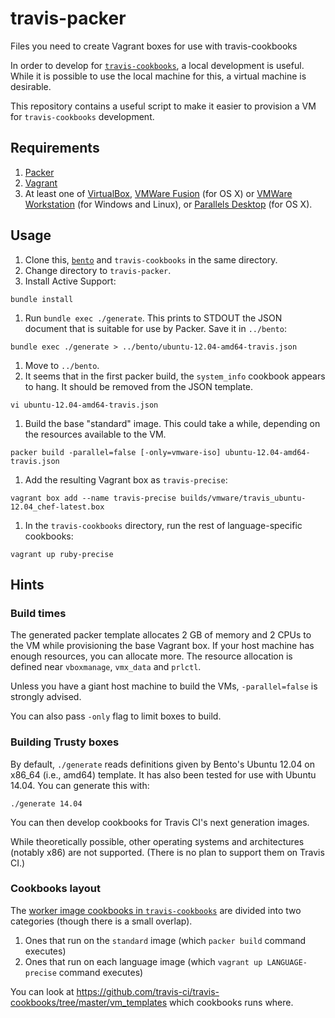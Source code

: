 # travis-packer

Files you need to create Vagrant boxes for use with travis-cookbooks

In order to develop for [`travis-cookbooks`](https://github.com/travis-ci/travis-cookbooks),
a local development is useful.
While it is possible to use the local machine for this, a virtual machine is
desirable.

This repository contains a useful script to make it easier to provision a VM for
`travis-cookbooks` development.

## Requirements

1. [Packer](https://packer.io/)
2. [Vagrant](https://www.vagrantup.com/)
3. At least one of [VirtualBox](https://www.virtualbox.org/),
[VMWare Fusion](http://www.vmware.com/products/fusion) (for OS X) or [VMWare Workstation](http://www.vmware.com/products/workstation) (for Windows and Linux),
or [Parallels Desktop](http://www.parallels.com/products/desktop/) (for OS X).

## Usage

1. Clone this, [`bento`](https://github.com/chef/bento) and `travis-cookbooks` in the same directory.
1. Change directory to `travis-packer`.
1. Install Active Support:

  `bundle install`

1. Run `bundle exec ./generate`. This prints to STDOUT the JSON document that is suitable for use by Packer. Save it in `../bento`:

  `bundle exec ./generate > ../bento/ubuntu-12.04-amd64-travis.json`

1. Move to `../bento`.
1. It seems that in the first packer build, the `system_info` cookbook
   appears to hang.
   It should be removed from the JSON template.

  `vi ubuntu-12.04-amd64-travis.json`

1. Build the base "standard" image. This could take a while, depending on the resources available to the VM.

  `packer build -parallel=false [-only=vmware-iso] ubuntu-12.04-amd64-travis.json`

1. Add the resulting Vagrant box as `travis-precise`:

  `vagrant box add --name travis-precise builds/vmware/travis_ubuntu-12.04_chef-latest.box`

1. In the `travis-cookbooks` directory, run the rest of language-specific cookbooks:

  `vagrant up ruby-precise`

## Hints

### Build times

The generated packer template allocates 2 GB of memory and 2 CPUs to the VM while provisioning
the base Vagrant box.
If your host machine has enough resources, you can allocate more.
The resource allocation is defined near `vboxmanage`, `vmx_data` and `prlctl`.

Unless you have a giant host machine to build the VMs, `-parallel=false` is strongly advised.

You can also pass `-only` flag to limit boxes to build.

### Building Trusty boxes

By default, `./generate` reads definitions given by Bento's Ubuntu 12.04 on x86_64 (i.e., amd64) template.
It has also been tested for use with Ubuntu 14.04. You can generate this with:

```
./generate 14.04
```

You can then develop cookbooks for Travis CI's next generation images.

While theoretically possible, other operating systems and architectures (notably x86) are not supported.
(There is no plan to support them on Travis CI.)

### Cookbooks layout

The [worker image cookbooks in `travis-cookbooks`](https://github.com/travis-ci/travis-cookbooks/tree/master/ci_environment)
are divided into two categories (though there is a small overlap).

1. Ones that run on the `standard` image (which `packer build` command executes)
2. Ones that run on each language image (which `vagrant up LANGUAGE-precise` command executes)

You can look at https://github.com/travis-ci/travis-cookbooks/tree/master/vm_templates which cookbooks runs where.

